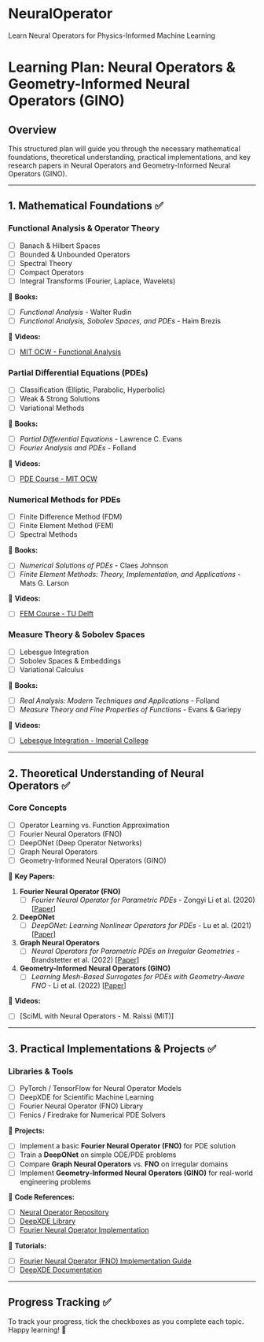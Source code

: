 # NeuralOperator
Learn Neural Operators for Physics-Informed Machine Learning

# Learning Plan: Neural Operators & Geometry-Informed Neural Operators (GINO)

## Overview
This structured plan will guide you through the necessary mathematical foundations, theoretical understanding, practical implementations, and key research papers in Neural Operators and Geometry-Informed Neural Operators (GINO).

---

## 1. Mathematical Foundations ✅
### Functional Analysis & Operator Theory
- [ ] Banach & Hilbert Spaces
- [ ] Bounded & Unbounded Operators
- [ ] Spectral Theory
- [ ] Compact Operators
- [ ] Integral Transforms (Fourier, Laplace, Wavelets)

📖 **Books:**
- [ ] *Functional Analysis* - Walter Rudin
- [ ] *Functional Analysis, Sobolev Spaces, and PDEs* - Haim Brezis

🎥 **Videos:**
- [ ] [MIT OCW - Functional Analysis](https://ocw.mit.edu/courses/mathematics/18-102-introduction-to-functional-analysis-spring-2021/)

### Partial Differential Equations (PDEs)
- [ ] Classification (Elliptic, Parabolic, Hyperbolic)
- [ ] Weak & Strong Solutions
- [ ] Variational Methods

📖 **Books:**
- [ ] *Partial Differential Equations* - Lawrence C. Evans
- [ ] *Fourier Analysis and PDEs* - Folland

🎥 **Videos:**
- [ ] [PDE Course - MIT OCW](https://ocw.mit.edu/courses/mathematics/18-303-linear-partial-differential-equations-analysis-and-numerics-fall-2014/)

### Numerical Methods for PDEs
- [ ] Finite Difference Method (FDM)
- [ ] Finite Element Method (FEM)
- [ ] Spectral Methods

📖 **Books:**
- [ ] *Numerical Solutions of PDEs* - Claes Johnson
- [ ] *Finite Element Methods: Theory, Implementation, and Applications* - Mats G. Larson

🎥 **Videos:**
- [ ] [FEM Course - TU Delft](https://www.youtube.com/playlist?list=PLAf8YrKfoXfqWryZxcN8AdkIF0pTl4S-2)

### Measure Theory & Sobolev Spaces
- [ ] Lebesgue Integration
- [ ] Sobolev Spaces & Embeddings
- [ ] Variational Calculus

📖 **Books:**
- [ ] *Real Analysis: Modern Techniques and Applications* - Folland
- [ ] *Measure Theory and Fine Properties of Functions* - Evans & Gariepy

🎥 **Videos:**
- [ ] [Lebesgue Integration - Imperial College](https://www.youtube.com/playlist?list=PLJICV7qF8AjWtGd0AlDBuGvChYcYiYlJw)

---

## 2. Theoretical Understanding of Neural Operators ✅
### Core Concepts
- [ ] Operator Learning vs. Function Approximation
- [ ] Fourier Neural Operators (FNO)
- [ ] DeepONet (Deep Operator Networks)
- [ ] Graph Neural Operators
- [ ] Geometry-Informed Neural Operators (GINO)

📖 **Key Papers:**
1. **Fourier Neural Operator (FNO)**
   - [ ] *Fourier Neural Operator for Parametric PDEs* - Zongyi Li et al. (2020) [[Paper](https://arxiv.org/abs/2010.08895)]
2. **DeepONet**
   - [ ] *DeepONet: Learning Nonlinear Operators for PDEs* - Lu et al. (2021) [[Paper](https://arxiv.org/abs/1910.03193)]
3. **Graph Neural Operators**
   - [ ] *Neural Operators for Parametric PDEs on Irregular Geometries* - Brandstetter et al. (2022) [[Paper](https://arxiv.org/abs/2203.02518)]
4. **Geometry-Informed Neural Operators (GINO)**
   - [ ] *Learning Mesh-Based Surrogates for PDEs with Geometry-Aware FNO* - Li et al. (2022) [[Paper](https://arxiv.org/abs/2206.07608)]

🎥 **Videos:**
- [ ] [SciML with Neural Operators - M. Raissi (MIT)]

---

## 3. Practical Implementations & Projects ✅
### Libraries & Tools
- [ ] PyTorch / TensorFlow for Neural Operator Models
- [ ] DeepXDE for Scientific Machine Learning
- [ ] Fourier Neural Operator (FNO) Library
- [ ] Fenics / Firedrake for Numerical PDE Solvers

📂 **Projects:**
- [ ] Implement a basic **Fourier Neural Operator (FNO)** for PDE solution
- [ ] Train a **DeepONet** on simple ODE/PDE problems
- [ ] Compare **Graph Neural Operators** vs. **FNO** on irregular domains
- [ ] Implement **Geometry-Informed Neural Operators (GINO)** for real-world engineering problems

📖 **Code References:**
- [ ] [Neural Operator Repository](https://github.com/neuraloperator/neuraloperator)
- [ ] [DeepXDE Library](https://github.com/lululxvi/deepxde)
- [ ] [Fourier Neural Operator Implementation](https://github.com/zongyi-li/fourier_neural_operator)

🎥 **Tutorials:**
- [ ] [Fourier Neural Operator (FNO) Implementation Guide](https://colab.research.google.com/github/zongyi-li/fourier_neural_operator/blob/master/fourier_2d.ipynb)
- [ ] [DeepXDE Documentation](https://deepxde.readthedocs.io/en/latest/)

---

## Progress Tracking ✅
To track your progress, tick the checkboxes as you complete each topic. Happy learning! 🚀
